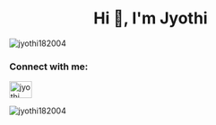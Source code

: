 <h1 align="center">Hi 👋, I'm Jyothi</h1>
<p align="left"> <img src="https://komarev.com/ghpvc/?username=jyothi182004&label=Profile%20views&color=0e75b6&style=flat" alt="jyothi182004" /> </p>

<h3 align="left">Connect with me:</h3>
<p align="left">
<a href="https://linkedin.com/in/jyothi duggempudi" target="blank"><img align="center" src="https://raw.githubusercontent.com/rahuldkjain/github-profile-readme-generator/master/src/images/icons/Social/linked-in-alt.svg" alt="jyothi duggempudi" height="30" width="40" /></a>
</p>

<p><img align="center" src="https://github-readme-streak-stats.herokuapp.com/?user=jyothi182004&" alt="jyothi182004" /></p>
